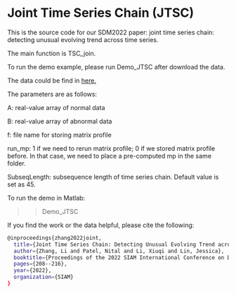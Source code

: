 # Joint Time Series Chain (JTSC)

This is the source code for our SDM2022 paper: joint time series chain: detecting unusual evolving trend across time series. 

The main function is TSC_join. 

To run the demo example, please run Demo_JTSC after download the data. 

The data could be find in 
<a href="https://gmuedu-my.sharepoint.com/:u:/g/personal/lzhang18_gmu_edu/EQ6YXMdHxvxHvqqQTWr9WFgBKlb1PyCaIm8zCdv4c3G9eg?e=EC8dAZ"> here. </a>

The parameters are as follows: 

A: real-value array of normal data

B: real-value array of abnormal data 

f: file name for storing matrix profile

run_mp: 1 if we need to rerun matrix profile; 
        0 if we stored matrix profile before. In that case, we need to place a pre-computed mp in the same folder. 
        
SubseqLength: subsequence length of time series chain. Default value is set as 45.  

To run the demo in Matlab: 
>> Demo_JTSC

If you find the work or the data helpful, please cite the following: 

```bash
@inproceedings{zhang2022joint,
  title={Joint Time Series Chain: Detecting Unusual Evolving Trend across Time Series},
  author={Zhang, Li and Patel, Nital and Li, Xiuqi and Lin, Jessica},
  booktitle={Proceedings of the 2022 SIAM International Conference on Data Mining (SDM)},
  pages={208--216},
  year={2022},
  organization={SIAM}
}
```
